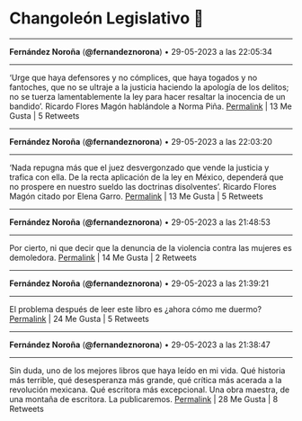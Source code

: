 # Changoleón Legislativo 🙈
*****
**Fernández Noroña** (**@fernandeznorona**) • 29-05-2023 a las 22:05:34
*****
‘Urge que haya defensores y no cómplices, que haya togados y no fantoches, que no se ultraje a la justicia haciendo la apología de los delitos; no se tuerza lamentablemente la ley para hacer resaltar la inocencia de un bandido’. Ricardo Flores Magón hablándole a Norma Piña.
[Permalink](https://twitter.com/fernandeznorona/status/1663426405705859072) | 13 Me Gusta | 5 Retweets
*****
**Fernández Noroña** (**@fernandeznorona**) • 29-05-2023 a las 22:03:20
*****
‘Nada repugna más que el juez desvergonzado que vende la justicia y trafica con ella. De la recta aplicación de la ley en México, dependerá que no prospere en nuestro sueldo las doctrinas disolventes’. Ricardo Flores Magón citado por Elena Garro.
[Permalink](https://twitter.com/fernandeznorona/status/1663425842238877697) | 13 Me Gusta | 5 Retweets
*****
**Fernández Noroña** (**@fernandeznorona**) • 29-05-2023 a las 21:48:53
*****
Por cierto, ni que decir que la denuncia de la violencia contra las mujeres es demoledora.
[Permalink](https://twitter.com/fernandeznorona/status/1663422204753879041) | 14 Me Gusta | 2 Retweets
*****
**Fernández Noroña** (**@fernandeznorona**) • 29-05-2023 a las 21:39:21
*****
El problema después de leer este libro es ¿ahora cómo me duermo?
[Permalink](https://twitter.com/fernandeznorona/status/1663419805981097985) | 24 Me Gusta | 5 Retweets
*****
**Fernández Noroña** (**@fernandeznorona**) • 29-05-2023 a las 21:38:47
*****
Sin duda, uno de los mejores libros que haya leído en mi vida. Qué historia más terrible, qué desesperanza más grande, qué crítica más acerada a la revolución mexicana. Qué escritora más excepcional. Una obra maestra, de una montaña de escritora. La publicaremos.
[Permalink](https://twitter.com/fernandeznorona/status/1663419665312530433) | 28 Me Gusta | 8 Retweets